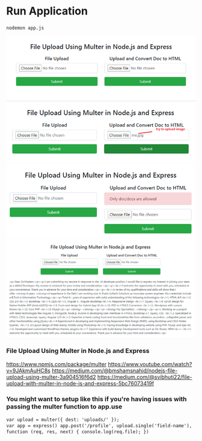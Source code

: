 # Run Application
``` 
nodemon app.js
``` 
![first image](ss1.png)
![try to upload image file](ss2.png)
![get error](ss3.png)
![upload doc file](ss4.png)

### File Upload Using Multer in Node.js and Express
https://www.npmjs.com/package/multer
https://www.youtube.com/watch?v=9JAkmAuHC8s
https://medium.com/@bmshamsnahid/nodejs-file-upload-using-multer-3a904516f6d2
https://medium.com/@svibhuti22/file-upload-with-multer-in-node-js-and-express-5bc76073419f

### You might want to setup like this if you're having issues with passing the multer function to app.use 
``` 
var upload = multer({ dest: 'uploads/' }); 
var app = express() app.post('/profile', upload.single('field-name'), function (req, res, next) { console.log(req.file); })
``` 